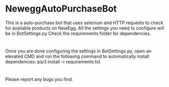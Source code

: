 # NeweggAutoPurchaseBot

This is a auto-purchase bot that uses selenium and HTTP requests to check for available products on NewEgg. All the settings you need to configure will be in BotSettings.py Check the requirements folder for dependencies.
# 
Once you are done configuring the settings in BotSettings.py, open an elevated CMD and run the following command to automatically install dependencies:
pip3 install -r requirements.txt
#
Please report any bugs you find.
